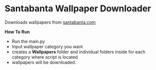 # Santabanta Wallpaper Downloader
Downloads wallpapers from [santabanta.com](http://www.santabanta.com/wallpapers/)

**How To Run**
- Run the main.py
- Input wallpaper category you want
- creates a **Wallpapers** folder and individual folders inside for each category where script is located
- wallpapers will be downloaded.
